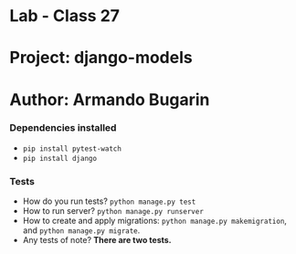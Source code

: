 # Lab - Class 27

# Project: django-models

# Author: Armando Bugarin

### Dependencies installed

- `pip install pytest-watch`
- `pip install django`

### Tests

- How do you run tests? `python manage.py test`
- How to run server? `python manage.py runserver`
- How to create and apply migrations: `python manage.py makemigration`, and `python manage.py migrate`.
- Any tests of note? **There are two tests.**
